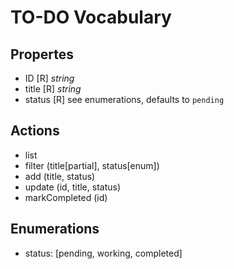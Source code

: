 # TO-DO Vocabulary

## Propertes
- ID [R] _string_
- title [R] _string_
- status [R] see enumerations, defaults to `pending`

## Actions
- list
- filter (title[partial], status[enum])
- add (title, status)
- update (id, title, status)
- markCompleted (id)

## Enumerations
- status: [pending, working, completed]

